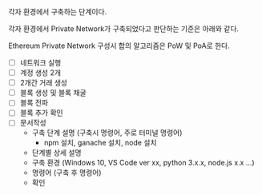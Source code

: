 각자 환경에서 구축하는 단계이다. 

각자 환경에서 Private Network가 구축되었다고 판단하는 기준은 아래와 같다. 

Ethereum Private Network 구성시 합의 알고리즘은 PoW 및 PoA로 한다.

- [ ] 네트워크 실행
- [ ] 계정 생성 2개
- [ ] 2개간 거래 생성
- [ ] 블록 생성 및 블록 채굴
- [ ] 블록 전파
- [ ] 블록 추가 확인
- [ ] 문서작성
  - 구축 단계 설명 (구축시 명령어, 주로 터미널 명령어)
    - npm 설치, ganache 설치, node 설치
  - 단계별 상세 설명
  - 구축 환경 
  (Windows 10, VS Code ver xx, python 3.x.x, node.js x.x ...)
  - 명령어 (구축 후 명령어)
  - 확인
